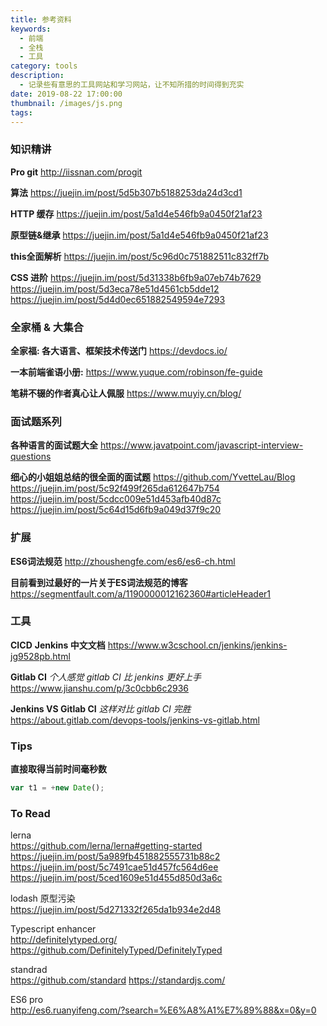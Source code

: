 ```yaml
---
title: 参考资料
keywords:
  - 前端
  - 全栈
  - 工具
category: tools
description:
  - 记录些有意思的工具网站和学习网站，让不知所措的时间得到充实
date: 2019-08-22 17:00:00
thumbnail: /images/js.png
tags:
---
```



### 知识精讲
**Pro git**
http://iissnan.com/progit

**算法**
https://juejin.im/post/5d5b307b5188253da24d3cd1

**HTTP 缓存**
https://juejin.im/post/5a1d4e546fb9a0450f21af23

**原型链&继承**
https://juejin.im/post/5a1d4e546fb9a0450f21af23

**this全面解析**
https://juejin.im/post/5c96d0c751882511c832ff7b

**CSS 进阶**
https://juejin.im/post/5d31338b6fb9a07eb74b7629
https://juejin.im/post/5d3eca78e51d4561cb5dde12
https://juejin.im/post/5d4d0ec651882549594e7293




### 全家桶 & 大集合
**全家福: 各大语言、框架技术传送门**
https://devdocs.io/

**一本前端雀语小册:** 
https://www.yuque.com/robinson/fe-guide

**笔耕不辍的作者真心让人佩服**
https://www.muyiy.cn/blog/




### 面试题系列
**各种语言的面试题大全**
https://www.javatpoint.com/javascript-interview-questions

**细心的小姐姐总结的很全面的面试题**
https://github.com/YvetteLau/Blog
https://juejin.im/post/5c92f499f265da612647b754
https://juejin.im/post/5cdcc009e51d453afb40d87c
https://juejin.im/post/5c64d15d6fb9a049d37f9c20




### 扩展
**ES6词法规范**
http://zhoushengfe.com/es6/es6-ch.html

**目前看到过最好的一片关于ES词法规范的博客**
https://segmentfault.com/a/1190000012162360#articleHeader1



### 工具
**CICD**
**Jenkins 中文文档**
https://www.w3cschool.cn/jenkins/jenkins-jg9528pb.html

**Gitlab CI**
*个人感觉 gitlab CI 比 jenkins 更好上手*
https://www.jianshu.com/p/3c0cbb6c2936

**Jenkins VS Gitlab CI**
*这样对比 gitlab CI 完胜*
https://about.gitlab.com/devops-tools/jenkins-vs-gitlab.html



### Tips
**直接取得当前时间毫秒数**
```js
var t1 = +new Date();
```


### To Read
lerna   
https://github.com/lerna/lerna#getting-started
https://juejin.im/post/5a989fb451882555731b88c2
https://juejin.im/post/5c7491cae51d457fc564d6ee
https://juejin.im/post/5ced1609e51d455d850d3a6c

lodash 原型污染   
https://juejin.im/post/5d271332f265da1b934e2d48

Typescript enhancer   
http://definitelytyped.org/   
https://github.com/DefinitelyTyped/DefinitelyTyped

standrad   
https://github.com/standard
https://standardjs.com/

ES6 pro   
http://es6.ruanyifeng.com/?search=%E6%A8%A1%E7%89%88&x=0&y=0


